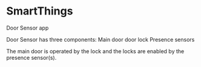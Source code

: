 # SmartThings
Door Sensor app

Door Sensor has three components:
  Main door
  door lock
  Presence sensors
  
The main door is operated by the lock and the locks are enabled by the presence sensor(s).
